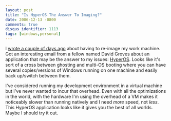```yaml
---
layout: post
title: "Is HyperOS The Answer To Imaging?"
date: 2006-12-13 -0800
comments: true
disqus_identifier: 1113
tags: [windows,personal]
---
```

I [wrote a couple of days
ago](/archive/2006/12/11/re-imaged-machine.aspx) about having to
re-image my work machine. Got an interesting email from a fellow named
David Groves about an application that may be the answer to my issues:
[HyperOS](http://www.hyperossystems.co.uk/). Looks like it's sort of a
cross between ghosting and multi-OS booting where you can have several
copies/versions of Windows running on one machine and easily back
up/switch between them.

 I've considered running my development environment in a virtual machine
but I've never wanted to incur that overhead. Even with all the
optimizations in the world, with the hardware I'm using the overhead of
a VM makes it noticeably slower than running natively and I need *more*
speed, not *less*. This HyperOS application looks like it gives you the
best of all worlds. Maybe I should try it out.

